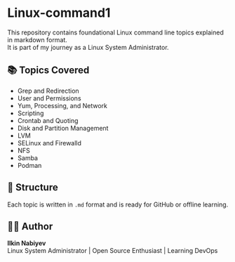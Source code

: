# Linux-command1

This repository contains foundational Linux command line topics explained in markdown format.  
It is part of my journey as a Linux System Administrator.

## 📚 Topics Covered

- Grep and Redirection
- User and Permissions
- Yum, Processing, and Network
- Scripting
- Crontab and Quoting
- Disk and Partition Management
- LVM
- SELinux and Firewalld
- NFS
- Samba
- Podman

## 📁 Structure

Each topic is written in `.md` format and is ready for GitHub or offline learning.

## 🧑‍💻 Author

**Ilkin Nabiyev**  
Linux System Administrator | Open Source Enthusiast | Learning DevOps
